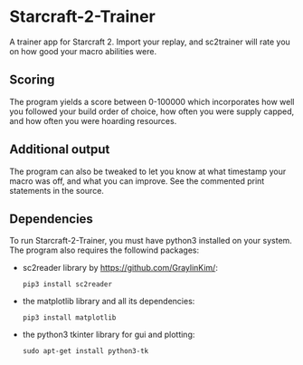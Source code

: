 # Starcraft-2-Trainer

A trainer app for Starcraft 2. Import your replay, and sc2trainer will rate you on how good your macro abilities were.

## Scoring

The program yields a score between 0-100000 which incorporates how well you followed your build order of choice, how often you were supply capped, and how often you were hoarding resources.

## Additional output

The program can also be tweaked to let you know at what timestamp your macro was off, and what you can improve. See the commented print statements in the source.

## Dependencies

To run Starcraft-2-Trainer, you must have python3 installed on your system. The program also requires the followind packages:
- sc2reader library by https://github.com/GraylinKim/:

   ```pip3 install sc2reader```
-  the matplotlib library and all its dependencies:

   ```pip3 install matplotlib```
- the python3 tkinter library for gui and plotting:

   ```sudo apt-get install python3-tk```

